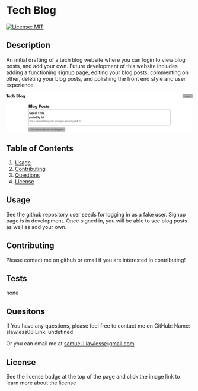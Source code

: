 # Tech Blog 
  
  [![License: MIT](https://img.shields.io/badge/License-MIT-yellow.svg)](https://opensource.org/licenses/MIT)

  ## Description
  An initial drafting of a tech blog website where you can login to view blog posts, and add your own. Future development of this website includes adding a functioning signup page, editing your blog posts, commenting on other, deleting your blog posts, and polishing the front end style and user experience. 

  ![screenshot of website](./assets/Screenshot.PNG)

  ## Table of Contents
  1. [Usage](#usage)
  2. [Contributing](#contributing)
  3. [Questions](#questions)
  4. [License](#license)

  ## Usage
  See the github repository user seeds for logging in as a fake user. Signup page is in development. Once signed in, you will be able to see blog posts as well as add your own. 

  ## Contributing
  Please contact me on github or email if you are interested in contributing!

  ## Tests 
  none

  ## Quesitons 
  If You have any questions, please feel free to contact me on GitHub:
  Name: slawless08
  Link: undefined

  Or you can email me at samuel.l.lawless@gmail.com

## License 

See the license badge at the top of the page and click the image link to learn more about the license